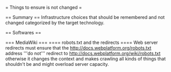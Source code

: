 = Things to ensure is not changed = 

== Summary ==
Infrastructure choices that should be remembered and not changed categorized by the target technology.

== Softwares ==

=== MediaWiki ===
==== robots.txt and the redirects ====
Web server redirects must ensure that the http://docs.webplatform.org/robots.txt address '''do not''' redirect to http://docs.webplatform.org/wiki/robots.txt otherwise it changes the context and makes crawling all kinds of things that shouldn't be and might overload server capacity.